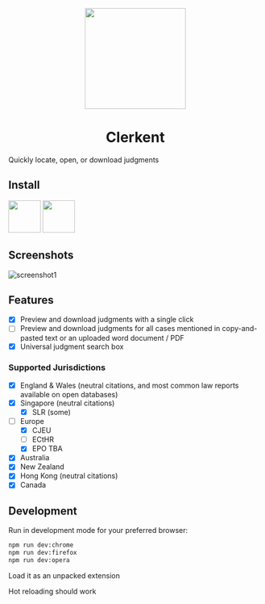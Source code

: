 <p align="center">
  <img src="https://i.imgur.com/pLUJxj6.png" width="200" />
</p>
<h1 align="center">
  Clerkent
</h1>

Quickly locate, open, or download judgments

## Install

[<img src="https://raw.githubusercontent.com/alrra/browser-logos/main/src/firefox/firefox.svg" width="64" />](https://addons.mozilla.org/en-GB/firefox/addon/clerkent/)
[<img src="https://raw.githubusercontent.com/alrra/browser-logos/main/src/chrome/chrome.svg" width="64" />](https://chrome.google.com/webstore/detail/clerkent/ogjefnociaddjemkkajgmfpmhmpokmhj)

## Screenshots

![screenshot1](./demo/screenshot1.png)

## Features

- [x] Preview and download judgments with a single click
- [ ] Preview and download judgments for all cases mentioned in copy-and-pasted text or an uploaded word document / PDF
- [x] Universal judgment search box

### Supported Jurisdictions

- [x] England & Wales (neutral citations, and most common law reports available on open databases)
- [x] Singapore (neutral citations)
  - [x] SLR (some)
- [ ] Europe
  - [x] CJEU
  - [ ] ECtHR
  - [x] EPO TBA
- [x] Australia
- [x] New Zealand
- [x] Hong Kong (neutral citations)
- [x] Canada

## Development

Run in development mode for your preferred browser:

```bash
npm run dev:chrome
npm run dev:firefox
npm run dev:opera
```

Load it as an unpacked extension

Hot reloading should work
